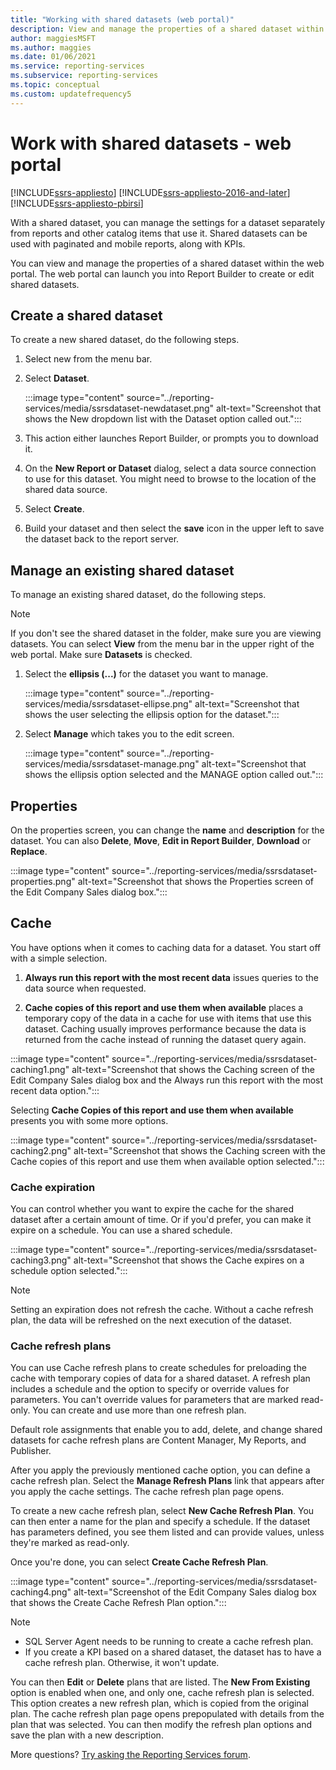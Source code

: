 ```yaml
---
title: "Working with shared datasets (web portal)"
description: View and manage the properties of a shared dataset within the web portal. Use the web portal to create or edit shared datasets in the Report Builder.
author: maggiesMSFT
ms.author: maggies
ms.date: 01/06/2021
ms.service: reporting-services
ms.subservice: reporting-services
ms.topic: conceptual
ms.custom: updatefrequency5
---
```

# Work with shared datasets - web portal

[!INCLUDE[ssrs-appliesto](../includes/ssrs-appliesto.md)] [!INCLUDE[ssrs-appliesto-2016-and-later](../includes/ssrs-appliesto-2016-and-later.md)] [!INCLUDE[ssrs-appliesto-pbirsi](../includes/ssrs-appliesto-pbirs.md)]

With a shared dataset, you can manage the settings for a dataset separately from reports and other catalog items that use it. Shared datasets can be used with paginated and mobile reports, along with KPIs.

You can view and manage the properties of a shared dataset within the web portal. The web portal can launch you into Report Builder to create or edit shared datasets.

## Create a shared dataset
  
To create a new shared dataset, do the following steps.  
  
1.  Select new from the menu bar.  
  
2.  Select **Dataset**.  

    :::image type="content" source="../reporting-services/media/ssrsdataset-newdataset.png" alt-text="Screenshot that shows the New dropdown list with the Dataset option called out.":::
  
3.  This action either launches Report Builder, or prompts you to download it.  
  
4.  On the **New Report or Dataset** dialog, select a data source connection to use for this dataset. You might need to browse to the location of the shared data source.  
  
5.  Select **Create**.  
  
6.  Build your dataset and then select the **save** icon in the upper left to save the dataset back to the report server.  
  
## Manage an existing shared dataset
  
To manage an existing shared dataset, do the following steps.  
  
> [!NOTE]
> If you don't see the shared dataset in the folder, make sure you are viewing datasets. You can select **View** from the menu bar in the upper right of the web portal. Make sure **Datasets** is checked.  
  
1.  Select the **ellipsis (...)** for the dataset you want to manage.  

    :::image type="content" source="../reporting-services/media/ssrsdataset-ellipse.png" alt-text="Screenshot that shows the user selecting the ellipsis option for the dataset.":::
  
2.  Select **Manage** which takes you to the edit screen.  

    :::image type="content" source="../reporting-services/media/ssrsdataset-manage.png" alt-text="Screenshot that shows the ellipsis option selected and the MANAGE option called out.":::  
  
## Properties
  
On the properties screen, you can change the **name** and **description** for the dataset. You can also **Delete**, **Move**, **Edit in Report Builder**, **Download** or **Replace**.  

:::image type="content" source="../reporting-services/media/ssrsdataset-properties.png" alt-text="Screenshot that shows the Properties screen of the Edit Company Sales dialog box.":::  
  
## Cache
  
You have options when it comes to caching data for a dataset. You start off with a simple selection.  
  
1.  **Always run this report with the most recent data** issues queries to the data source when requested.  
  
2.  **Cache copies of this report and use them when available** places a temporary copy of the data in a cache for use with items that use this dataset. Caching usually improves performance because the data is returned from the cache instead of running the dataset query again.  

:::image type="content" source="../reporting-services/media/ssrsdataset-caching1.png" alt-text="Screenshot that shows the Caching screen of the Edit Company Sales dialog box and the Always run this report with the most recent data option.":::
  
Selecting **Cache Copies of this report and use them when available** presents you with some more options.  

:::image type="content" source="../reporting-services/media/ssrsdataset-caching2.png" alt-text="Screenshot that shows the Caching screen with the Cache copies of this report and use them when available option selected.":::
  
### Cache expiration  
  
You can control whether you want to expire the cache for the shared dataset after a certain amount of time. Or if you'd prefer, you can make it expire on a schedule. You can use a shared schedule.  

:::image type="content" source="../reporting-services/media/ssrsdataset-caching3.png" alt-text="Screenshot that shows the Cache expires on a schedule option selected.":::
  
> [!NOTE]
> Setting an expiration does not refresh the cache. Without a cache refresh plan, the data will be refreshed on the next execution of the dataset.  
  
### Cache refresh plans  
  
You can use Cache refresh plans to create schedules for preloading the cache with temporary copies of data for a shared dataset. A refresh plan includes a schedule and the option to specify or override values for parameters. You can't override values for parameters that are marked read-only. You can create and use more than one refresh plan.
  
Default role assignments that enable you to add, delete, and change shared datasets for cache refresh plans are Content Manager, My Reports, and Publisher.  
  
After you apply the previously mentioned cache option, you can define a cache refresh plan. Select the **Manage Refresh Plans** link that appears after you apply the cache settings. The cache refresh plan page opens.
  
To create a new cache refresh plan, select **New Cache Refresh Plan**. You can then enter a name for the plan and specify a schedule. If the dataset has parameters defined, you see them listed and can provide values, unless they're marked as read-only.  
  
Once you're done, you can select **Create Cache Refresh Plan**.  

:::image type="content" source="../reporting-services/media/ssrsdataset-caching4.png" alt-text="Screenshot of the Edit Company Sales dialog box that shows the Create Cache Refresh Plan option.":::
  
> [!NOTE]
> - SQL Server Agent needs to be running to create a cache refresh plan. 
> - If you create a KPI based on a shared dataset, the dataset has to have a cache refresh plan. Otherwise, it won't update.
> 
  
You can then **Edit** or **Delete** plans that are listed. The **New From Existing** option is enabled when one, and only one, cache refresh plan is selected. This option creates a new refresh plan, which is copied from the original plan. The cache refresh plan page opens prepopulated with details from the plan that was selected. You can then modify the refresh plan options and save the plan with a new description.  

More questions? [Try asking the Reporting Services forum](/answers/search.html?c=&f=&includeChildren=&q=ssrs+OR+reporting+services&redirect=search%2fsearch&sort=relevance&type=question+OR+idea+OR+kbentry+OR+answer+OR+topic+OR+user).
